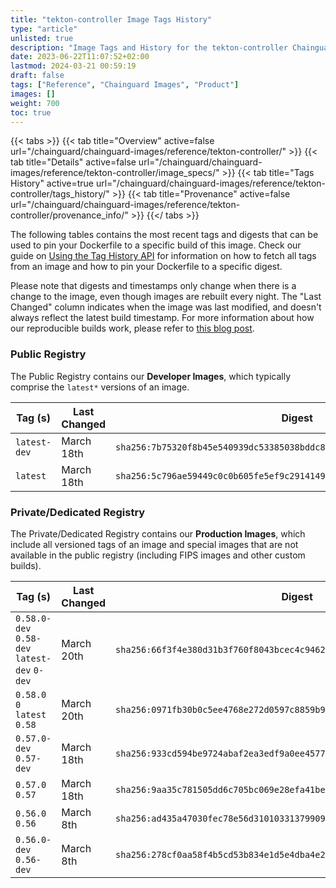 ```yaml
---
title: "tekton-controller Image Tags History"
type: "article"
unlisted: true
description: "Image Tags and History for the tekton-controller Chainguard Image"
date: 2023-06-22T11:07:52+02:00
lastmod: 2024-03-21 00:59:19
draft: false
tags: ["Reference", "Chainguard Images", "Product"]
images: []
weight: 700
toc: true
---
```


{{< tabs >}}
{{< tab title="Overview" active=false url="/chainguard/chainguard-images/reference/tekton-controller/" >}}
{{< tab title="Details" active=false url="/chainguard/chainguard-images/reference/tekton-controller/image_specs/" >}}
{{< tab title="Tags History" active=true url="/chainguard/chainguard-images/reference/tekton-controller/tags_history/" >}}
{{< tab title="Provenance" active=false url="/chainguard/chainguard-images/reference/tekton-controller/provenance_info/" >}}
{{</ tabs >}}

The following tables contains the most recent tags and digests that can be used to pin your Dockerfile to a specific build of this image. Check our guide on [Using the Tag History API](/chainguard/chainguard-images/using-the-tag-history-api/) for information on how to fetch all tags from an image and how to pin your Dockerfile to a specific digest.

Please note that digests and timestamps only change when there is a change to the image, even though images are rebuilt every night. The "Last Changed" column indicates when the image was last modified, and doesn't always reflect the latest build timestamp. For more information about how our reproducible builds work, please refer to [this blog post](https://www.chainguard.dev/unchained/reproducing-chainguards-reproducible-image-builds).

### Public Registry
The Public Registry contains our **Developer Images**, which typically comprise the `latest*` versions of an image.

| Tag (s)       | Last Changed | Digest                                                                    |
|---------------|--------------|---------------------------------------------------------------------------|
|  `latest-dev` | March 18th   | `sha256:7b75320f8b45e540939dc53385038bddc8270fd059cded8d56f1455a37551f66` |
|  `latest`     | March 18th   | `sha256:5c796ae59449c0c0b605fe5ef9c29141491f89d5bd637eda75d0227a904f1ae4` |


### Private/Dedicated Registry
The Private/Dedicated Registry contains our **Production Images**, which include all versioned tags of an image and special images that are not available in the public registry (including FIPS images and other custom builds).

| Tag (s)                                       | Last Changed | Digest                                                                    |
|-----------------------------------------------|--------------|---------------------------------------------------------------------------|
|  `0.58.0-dev` `0.58-dev` `latest-dev` `0-dev` | March 20th   | `sha256:66f3f4e380d31b3f760f8043bcec4c9462e0152667c88280734440251a74a928` |
|  `0.58.0` `0` `latest` `0.58`                 | March 20th   | `sha256:0971fb30b0c5ee4768e272d0597c8859b96281d9f47e6b26d9ab5f46b6d59859` |
|  `0.57.0-dev` `0.57-dev`                      | March 18th   | `sha256:933cd594be9724abaf2ea3edf9a0ee457788ae97546362c47abe5c8e57f4b0ea` |
|  `0.57.0` `0.57`                              | March 18th   | `sha256:9aa35c781505dd6c705bc069e28efa41bed24fa1feec2d01abc166d96f671f2e` |
|  `0.56.0` `0.56`                              | March 8th    | `sha256:ad435a47030fec78e56d3101033137990902b03e286326936c00171b2df0f392` |
|  `0.56.0-dev` `0.56-dev`                      | March 8th    | `sha256:278cf0aa58f4b5cd53b834e1d5e4dba4e20b2317f4860b79ab0bc7c2c29ac131` |

